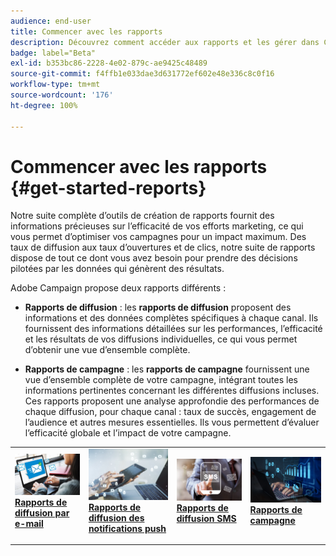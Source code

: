 ```yaml
---
audience: end-user
title: Commencer avec les rapports
description: Découvrez comment accéder aux rapports et les gérer dans Campaign Web.
badge: label="Beta"
exl-id: b353bc86-2228-4e02-879c-ae9425c48489
source-git-commit: f4ffb1e033dae3d631772ef602e48e336c8c0f16
workflow-type: tm+mt
source-wordcount: '176'
ht-degree: 100%

---
```


# Commencer avec les rapports {#get-started-reports}

Notre suite complète d’outils de création de rapports fournit des informations précieuses sur l’efficacité de vos efforts marketing, ce qui vous permet d’optimiser vos campagnes pour un impact maximum. Des taux de diffusion aux taux d’ouvertures et de clics, notre suite de rapports dispose de tout ce dont vous avez besoin pour prendre des décisions pilotées par les données qui génèrent des résultats.

Adobe Campaign propose deux rapports différents :

* **Rapports de diffusion** : les **rapports de diffusion** proposent des informations et des données complètes spécifiques à chaque canal. Ils fournissent des informations détaillées sur les performances, l’efficacité et les résultats de vos diffusions individuelles, ce qui vous permet d’obtenir une vue d’ensemble complète.

* **Rapports de campagne** : les **rapports de campagne** fournissent une vue d’ensemble complète de votre campagne, intégrant toutes les informations pertinentes concernant les différentes diffusions incluses. Ces rapports proposent une analyse approfondie des performances de chaque diffusion, pour chaque canal : taux de succès, engagement de l’audience et autres mesures essentielles. Ils vous permettent d’évaluer l’efficacité globale et l’impact de votre campagne.


<table style="table-layout:fixed"><tr style="border: 0;">
<td>
<a href="email-report.md">
<img alt="Lead" src="assets/do-not-localize/email_report.jpeg">
</a>
<div><a href="email-report.md"><strong>Rapports de diffusion par e-mail</strong>
</div>
<p>
</td>
<td>
<a href="push-report.md">
<img alt="Peu fréquent" src="assets/do-not-localize/push_report.jpeg">
</a>
<div>
<a href="push-report.md"><strong>Rapports de diffusion des notifications push<strong></strong></a>
</div>
<p></td>
<td>
<a href="sms-report.md">
<img alt="Validation" src="assets/do-not-localize/sms_report.png">
</a>
<div>
<a href="sms-report.md"><strong>Rapports de diffusion SMS</strong></a>
</div>
<p>
</td>
<td>
<a href="campaign-reports.md">
<img alt="Validation" src="assets/do-not-localize/campaign_report.jpeg">
</a>
<div>
<a href="campaign-reports.md"><strong>Rapports de campagne</strong></a>
</div>
<p>
</td>
</tr></table>

